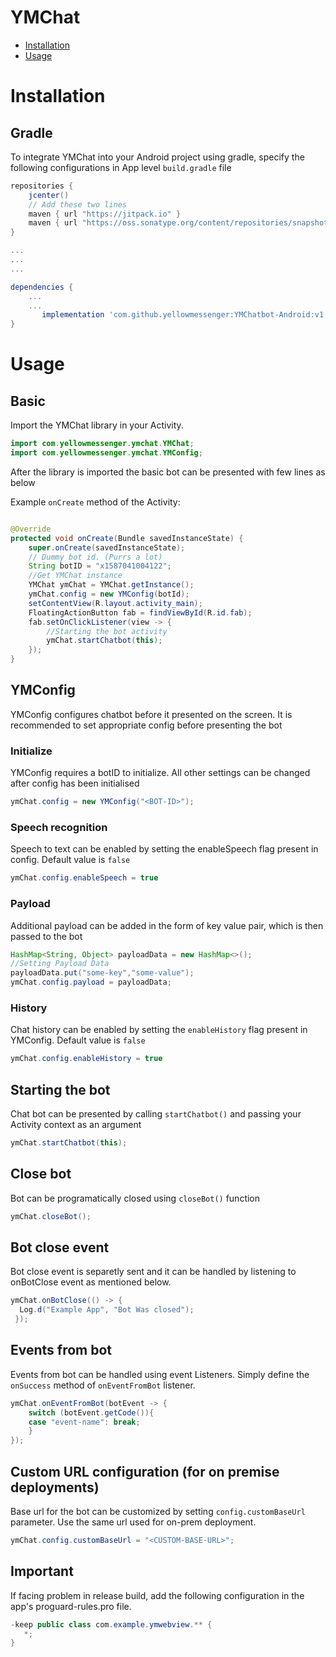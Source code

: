 # YMChat
- [Installation](#installation)
- [Usage](#usage)

# Installation
## Gradle
To integrate YMChat into your Android project using gradle, specify the following configurations in App level `build.gradle` file
```gradle
repositories {
    jcenter()
    // Add these two lines 
    maven { url "https://jitpack.io" }
    maven { url "https://oss.sonatype.org/content/repositories/snapshots/" }
}

...
...
...

dependencies {
    ...
    ...
	   implementation 'com.github.yellowmessenger:YMChatbot-Android:v1.2.0
}
```
  
# Usage
## Basic
Import the YMChat library in your Activity.
```java
import com.yellowmessenger.ymchat.YMChat;
import com.yellowmessenger.ymchat.YMConfig;
```

After the library is imported the basic bot can be presented with few lines as below 

Example `onCreate` method of the Activity:
```java

@Override
protected void onCreate(Bundle savedInstanceState) {
	super.onCreate(savedInstanceState);
    // Dummy bot id. (Purrs a lot)
    String botID = "x1587041004122";
	//Get YMChat instance
	YMChat ymChat = YMChat.getInstance();
	ymChat.config = new YMConfig(botId);
	setContentView(R.layout.activity_main);
	FloatingActionButton fab = findViewById(R.id.fab);
	fab.setOnClickListener(view -> {
		//Starting the bot activity
		ymChat.startChatbot(this);
	});
}

```

## YMConfig
YMConfig configures chatbot before it presented on the screen. It is recommended to set appropriate config before presenting the bot

### Initialize
YMConfig requires a botID to initialize. All other settings can be changed after config has been initialised
```java
ymChat.config = new YMConfig("<BOT-ID>");
```

### Speech recognition
Speech to text can be enabled by setting the enableSpeech flag present in config. Default value is `false`
```java
ymChat.config.enableSpeech = true
```

### Payload
Additional payload can be added in the form of key value pair, which is then passed to the bot
```java
HashMap<String, Object> payloadData = new HashMap<>();
//Setting Payload Data
payloadData.put("some-key","some-value");
ymChat.config.payload = payloadData;
```

### History
Chat history can be enabled by setting the `enableHistory` flag present in YMConfig. Default value is `false`
```java
ymChat.config.enableHistory = true
```

## Starting the bot
Chat bot can be presented by calling `startChatbot()` and passing your Activity context as an argument
```java
ymChat.startChatbot(this);
```


## Close bot
Bot can be programatically closed using `closeBot()` function
```java
ymChat.closeBot();
```

## Bot close event
Bot close event is separetly sent and it can be handled by listening to onBotClose event as mentioned below.

```java
ymChat.onBotClose(() -> {
  Log.d("Example App", "Bot Was closed");
 });
```

## Events from bot
Events from bot can be handled using event Listeners.  Simply define the `onSuccess` method of `onEventFromBot` listener.

```java
ymChat.onEventFromBot(botEvent -> {
	switch (botEvent.getCode()){
	case "event-name": break;
	}
});
```
## Custom URL configuration (for on premise deployments)
Base url for the bot can be customized by setting `config.customBaseUrl` parameter. Use the same url used for on-prem deployment.

```java
ymChat.config.customBaseUrl = "<CUSTOM-BASE-URL>";
```
<!--
## Logging
Logging can be enabled to understand the code flow and to fix bugs. It can be enabled from config
```
YMChat.shared.enableLogging = true
```
-->


## Important
If facing problem in release build, add the following configuration in the app's proguard-rules.pro file.
```java
-keep public class com.example.ymwebview.** {
   *;
}
```


